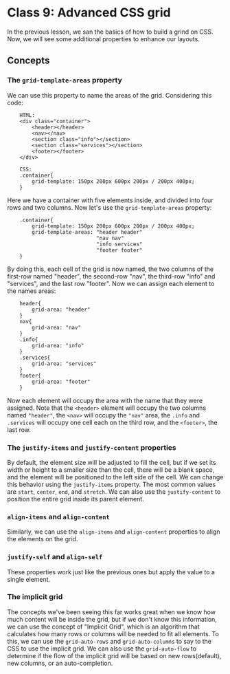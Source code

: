 # Class 9: Advanced CSS grid

In the previous lesson, we san the basics of how to build a grind on CSS. Now, we will see some additional properties to enhance our layouts.

## Concepts

### The `grid-template-areas` property

We can use this property to name the areas of the grid. Considering this code:

        HTML:
        <div class="container">
            <header></header>
            <nav></nav>
            <section class="info"></section>
            <section class="services"></section>
            <footer></footer>
        </div>

        CSS:
        .container{
            grid-template: 150px 200px 600px 200px / 200px 400px;
        }

Here we have a container with five elements inside, and divided into four rows and two columns. Now let's use the `grid-template-areas` property:

        .container{
            grid-template: 150px 200px 600px 200px / 200px 400px;
            grid-template-areas: "header header"
                                 "nav nav"
                                 "info services"
                                 "footer footer"
        }

By doing this, each cell of the grid is now named, the two columns of the first-row named "header", the second-row "nav", the third-row "info" and "services", and the last row "footer". Now we can assign each element to the names areas:

        header{
            grid-area: "header"
        }
        nav{
            grid-area: "nav"
        }
        .info{
            grid-area: "info"
        }
        .services{
            grid-area: "services"
        }
        footer{
            grid-area: "footer"
        }

Now each element will occupy the area with the name that they were assigned. Note that the `<header>` element will occupy the two columns named `"header"`, the `<nav>` will occupy the `"nav"` area, the `.info` and `.services` will occupy one cell each on the third row, and the `<footer>`, the last row.

### The `justify-items` and `justify-content` properties

By default, the element size will be adjusted to fill the cell, but if we set its width or height to a smaller size than the cell, there will be a blank space, and the element will be positioned to the left side of the cell. We can change this behavior using the `justify-items` property. The most common values are `start`, `center`, `end`, and `stretch`. We can also use the `justify-content` to position the entire grid inside its parent element.

### `align-items` and `align-content`

Similarly, we can use the `align-items` and `align-content` properties to align the elements on the grid.

### `justify-self` and `align-self`

These properties work just like the previous ones but apply the value to a single element.

### The implicit grid

The concepts we've been seeing this far works great when we know how much content will be inside the grid, but if we don't know this information, we can use the concept of "Implicit Grid", which is an algorithm that calculates how many rows or columns will be needed to fit all elements. To this, we can use the `grid-auto-rows` and `grid-auto-columns` to say to the CSS to use the implicit grid. We can also use the `grid-auto-flow` to determine if the flow of the implicit grid will be based on new rows(default), new columns, or an auto-completion.
